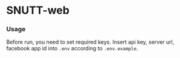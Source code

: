 # SNUTT-web

### Usage

Before run, you need to set required keys. Insert api key, server url, facebook app id into `.env` according to `.env.example`.
